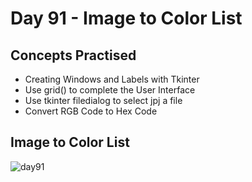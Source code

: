 # Day 91 - Image to Color List
## Concepts Practised
- Creating Windows and Labels with Tkinter
- Use grid() to complete the User Interface
- Use tkinter filedialog to select jpj a file
- Convert RGB Code to Hex Code
## Image to Color List
![day91](img_to_colorlist.gif)
